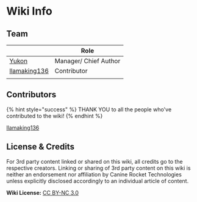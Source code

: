 # Wiki Info

## Team

<table><thead><tr><th data-type="users" data-multiple></th><th>Role</th></tr></thead><tbody><tr><td><a href="http://localhost:5000/u/MuiZts1GNphi1dkDTCY3ivZH1Os2">Yukon</a></td><td>Manager/ Chief Author</td></tr><tr><td><a href="http://localhost:5000/u/xB2g818Jdkfh3Iflur0zbF68QTj2">llamaking136</a></td><td>Contributor</td></tr><tr><td></td><td></td></tr></tbody></table>

## Contributors

{% hint style="success" %}
THANK YOU to all the people who've contributed to the wiki!
{% endhint %}

[llamaking136](https://github.com/llamaking136)





## License & Credits

For 3rd party content linked or shared on this wiki, all credits go to the respective creators. Linking or sharing of 3rd party content on this wiki is neither an endorsement nor affiliation by Canine Rocket Technologies unless explicitly disclosed accordingly to an individual article of content.&#x20;

**Wiki License:** [CC BY-NC 3.0](https://creativecommons.org/licenses/by-nc/3.0/)

